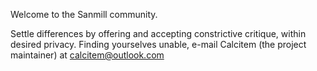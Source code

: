 Welcome to the Sanmill community.

Settle differences by offering and accepting constrictive critique, within desired privacy.
Finding yourselves unable, e-mail Calcitem (the project maintainer) at calcitem@outlook.com
